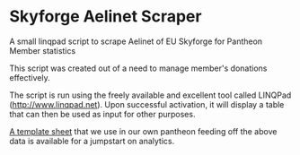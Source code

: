 # Skyforge Aelinet Scraper
A small linqpad script to scrape Aelinet of EU Skyforge for Pantheon Member statistics

This script was created out of a need to manage member's donations effectively. 

The script is run using the freely available and excellent tool called LINQPad (http://www.linqpad.net). Upon successful activation, it will display a table that can then be used as input for other purposes.

[A template sheet](https://github.com/Venomed/SkyforgeAelinetScraper/raw/master/Pantheon%20Data%20Statistics%20Template.xlsx) that we use in our own pantheon feeding off the above data is available for a jumpstart on analytics.
